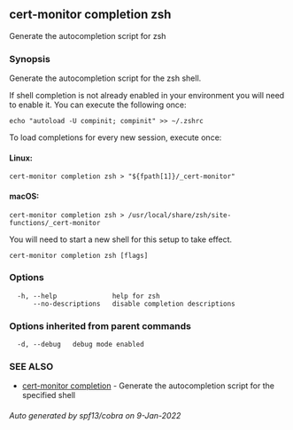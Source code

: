 ## cert-monitor completion zsh

Generate the autocompletion script for zsh

### Synopsis

Generate the autocompletion script for the zsh shell.

If shell completion is not already enabled in your environment you will need
to enable it.  You can execute the following once:

	echo "autoload -U compinit; compinit" >> ~/.zshrc

To load completions for every new session, execute once:

#### Linux:

	cert-monitor completion zsh > "${fpath[1]}/_cert-monitor"

#### macOS:

	cert-monitor completion zsh > /usr/local/share/zsh/site-functions/_cert-monitor

You will need to start a new shell for this setup to take effect.


```
cert-monitor completion zsh [flags]
```

### Options

```
  -h, --help              help for zsh
      --no-descriptions   disable completion descriptions
```

### Options inherited from parent commands

```
  -d, --debug   debug mode enabled
```

### SEE ALSO

* [cert-monitor completion](cert-monitor_completion.md)	 - Generate the autocompletion script for the specified shell

###### Auto generated by spf13/cobra on 9-Jan-2022
